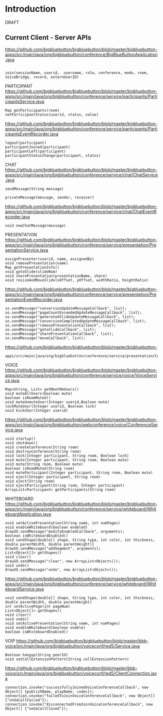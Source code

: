 # Introduction #

DRAFT


## Current Client - Server APIs ##

https://github.com/bigbluebutton/bigbluebutton/blob/master/bigbluebutton-apps/src/main/java/org/bigbluebutton/conference/BigBlueButtonApplication.java
```

join(sessionName, userid,  username, role, conference, mode, room, voiceBridge, record, externUserID)
```

PARTICIPANT
https://github.com/bigbluebutton/bigbluebutton/blob/master/bigbluebutton-apps/src/main/java/org/bigbluebutton/conference/service/participants/ParticipantsService.java
```
Map getParticipants(room)
setParticipantStatus(userid, status, value) 
```


https://github.com/bigbluebutton/bigbluebutton/blob/master/bigbluebutton-apps/src/main/java/org/bigbluebutton/conference/service/participants/ParticipantsEventRecorder.java
```
logout(participant)
participantJoined(participant)
participantLeft(participant)
participantStatusChange(participant, status)
```

CHAT
https://github.com/bigbluebutton/bigbluebutton/blob/master/bigbluebutton-apps/src/main/java/org/bigbluebutton/conference/service/chat/ChatService.java
```
sendMessage(String message)

privateMessage(message, sender, receiver)
```

https://github.com/bigbluebutton/bigbluebutton/blob/master/bigbluebutton-apps/src/main/java/org/bigbluebutton/conference/service/chat/ChatEventRecorder.java
```
void newChatMessage(message)
```

PRESENTATION
https://github.com/bigbluebutton/bigbluebutton/blob/master/bigbluebutton-apps/src/main/java/org/bigbluebutton/conference/service/presentation/PresentationService.java
```
assignPresenter(userid, name, assignedBy)
void removePresentation(name)
Map getPresentationInfo()
void gotoSlide(slideNum)
void sharePresentation(presentationName, share)
void resizeAndMoveSlide(xOffset, yOffset, widthRatio, heightRatio)
```

https://github.com/bigbluebutton/bigbluebutton/blob/master/bigbluebutton-apps/src/main/java/org/bigbluebutton/conference/service/presentation/PresentationEventRecorder.java
```
so.sendMessage("conversionUpdateMessageCallback", list);
so.sendMessage("pageCountExceededUpdateMessageCallback", list);
so.sendMessage("generatedSlideUpdateMessageCallback", list);
so.sendMessage("conversionCompletedUpdateMessageCallback", list);
so.sendMessage("removePresentationCallback", list);
so.sendMessage("gotoSlideCallback", list);
so.sendMessage("sharePresentationCallback", list);
so.sendMessage("moveCallback", list);
```

https://github.com/bigbluebutton/bigbluebutton/blob/master/bigbluebutton-
```
apps/src/main/java/org/bigbluebutton/conference/service/presentation/ConversionUpdatesMessageListener.java
```

VOICE
https://github.com/bigbluebutton/bigbluebutton/blob/master/bigbluebutton-apps/src/main/java/org/bigbluebutton/conference/service/voice/VoiceService.java
```
Map<String, List> getMeetMeUsers()
void muteAllUsers(boolean mute)
boolean isRoomMuted()
void muteUnmuteUser(Integer userid,Boolean mute)
lockMuteUser(Integer userid, Boolean lock)
void kickUSer(Integer userid)
```

https://github.com/bigbluebutton/bigbluebutton/blob/master/bigbluebutton-apps/src/main/java/org/bigbluebutton/webconference/voice/ConferenceService.java
```
void startup()
void shutdown()
void createConference(String room)
void destroyConference(String room)
void lock(Integer participant, String room, Boolean lock)
void mute(Integer participant, String room, Boolean mute)
void mute(String room, Boolean mute)
boolean isRoomMuted(String room)
void muteParticipant(Integer participant, String room, Boolean mute)
void eject(Integer participant, String room)
void eject(String room)
void ejectParticipant(String room, Integer participant)
ArrayList<Participant> getParticipants(String room)
```

WHITEBOARD
https://github.com/bigbluebutton/bigbluebutton/blob/master/bigbluebutton-apps/src/main/java/org/bigbluebutton/conference/service/whiteboard/WhiteboardApplication.java
```
void setActivePresentation(String name, int numPages)
void enableWhiteboard(boolean enabled)
drawSO.sendMessage("modifyEnabledCallback", arguments);
boolean isWhiteboardEnabled()
void sendShape(double[] shape, String type, int color, int thickness, double parentWidth, double parentHeight){
drawSO.sendMessage("addSegment", arguments);
List<Object[]> getShapes()
void clear()
drawSO.sendMessage("clear", new ArrayList<Object>());
void undo()
drawSO.sendMessage("undo", new ArrayList<Object>());
```

https://github.com/bigbluebutton/bigbluebutton/blob/master/bigbluebutton-apps/src/main/java/org/bigbluebutton/conference/service/whiteboard/WhiteboardService.java
```
void sendShape(double[] shape, String type, int color, int thickness, double parentWidth, double parentHeight)
int setActivePage(int pageNum)
List<Object[]> getShapes()
void clear()
void undo()
void setActivePresentation(String name, int numPages)
void enableWhiteboard(boolean enable)
boolean isWhiteboardEnabled()
```

VOIP
https://github.com/bigbluebutton/bigbluebutton/blob/master/bbb-voice/src/main/java/org/bigbluebutton/voiceconf/red5/Service.java
```
Boolean hangup(String peerId)
void setCallExtensionPattern(String callExtensionPattern)
```

https://github.com/bigbluebutton/bigbluebutton/blob/master/bbb-voice/src/main/java/org/bigbluebutton/voiceconf/red5/ClientConnection.java
```
connection.invoke("successfullyJoinedVoiceConferenceCallback", new Object[] {publishName, playName, codec});
connection.invoke("failedToJoinVoiceConferenceCallback", new Object[] {"onUaCallFailed"});
connection.invoke("disconnectedFromJoinVoiceConferenceCallback", new Object[] {"onUaCallClosed"});
```